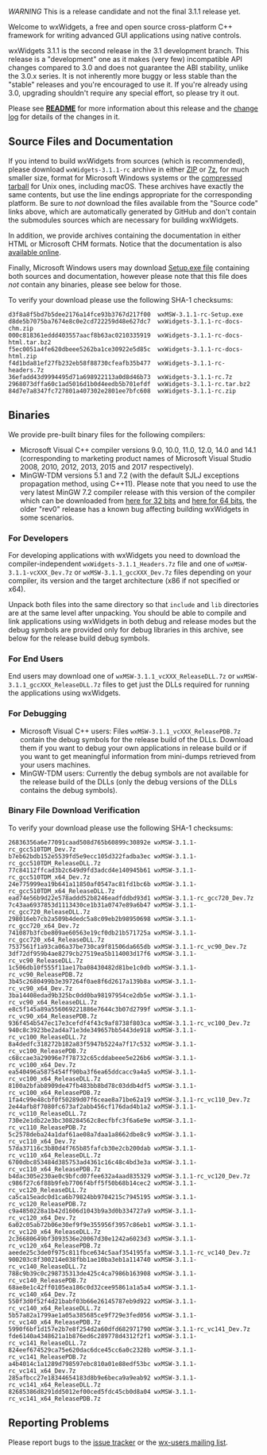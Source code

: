 *WARNING* This is a release candidate and not the final 3.1.1 release yet.

Welcome to wxWidgets, a free and open source cross-platform C++ framework for writing advanced GUI applications using native controls.

wxWidgets 3.1.1 is the second release in the 3.1 development branch. This release is a "development" one as it makes (very few) incompatible API changes compared to 3.0 and does not guarantee the ABI stability, unlike the 3.0.x series. It is not inherently more buggy or less stable than the "stable" releases and you're encouraged to use it. If you're already using 3.0, upgrading shouldn't require any special effort, so please try it out.

Please see [**README**](https://raw.githubusercontent.com/wxWidgets/wxWidgets/v3.1.1-rc/docs/readme.txt) for more information about this release and the [change log](https://raw.githubusercontent.com/wxWidgets/wxWidgets/v3.1.1-rc/docs/changes.txt) for details of the changes in it.


## Source Files and Documentation

If you intend to build wxWidgets from sources (which is recommended), please download `wxWidgets-3.1.1-rc` archive in either [ZIP](https://github.com/wxWidgets/wxWidgets/releases/download/v3.1.1-rc/wxWidgets-3.1.1-rc.zip) or [7z](https://github.com/wxWidgets/wxWidgets/releases/download/v3.1.1-rc/wxWidgets-3.1.1-rc.7z), for much smaller size, format for Microsoft Windows systems or the [compressed tarball](https://github.com/wxWidgets/wxWidgets/releases/download/v3.1.1-rc/wxWidgets-3.1.1-rc.tar.bz2) for Unix ones, including macOS. These archives have exactly the same contents, but use the line endings appropriate for the corresponding platform. Be sure to _not_ download the files available from the "Source code" links above, which are automatically generated by GitHub and don't contain the submodules sources which are necessary for building wxWidgets.

In addition, we provide archives containing the documentation in either HTML or Microsoft CHM formats. Notice that the documentation is also [available online](http://docs.wxwidgets.org/3.1).

Finally, Microsoft Windows users may download [Setup.exe file](https://github.com/wxWidgets/wxWidgets/releases/download/v3.1.1-rc/wxMSW-3.1.1-rc-Setup.exe) containing both sources and documentation, however please note that this file does _not_ contain any binaries, please see below for those.

To verify your download please use the following SHA-1 checksums:

    d3f8a8f5bd7b5dee2176a14fce93b3767d217f00  wxMSW-3.1.1-rc-Setup.exe
    d8de5b7075ba7674e8c0e2cd722259d48e627dc7  wxWidgets-3.1.1-rc-docs-chm.zip
    000c818361eddd403557aacf8b63ac0210335919  wxWidgets-3.1.1-rc-docs-html.tar.bz2
    f5ec0051a4fe620dbeee5262ba1ce30922e5d85c  wxWidgets-3.1.1-rc-docs-html.zip
    f4d1bda81ef27fb232eb58f88730cfeafb35b477  wxWidgets-3.1.1-rc-headers.7z
    36efadd43d9994495d71a698922113a0d8d46b73  wxWidgets-3.1.1-rc.7z
    2968073dffa60c1ad5016d1b0d4eedb5b701efdf  wxWidgets-3.1.1-rc.tar.bz2
    84d7e7a8347fc727801a407302e2801ee7bfc608  wxWidgets-3.1.1-rc.zip

## Binaries

We provide pre-built binary files for the following compilers:

* Microsoft Visual C++ compiler versions 9.0, 10.0, 11.0, 12.0, 14.0 and 14.1 (corresponding to marketing product names of Microsoft Visual Studio 2008, 2010, 2012, 2013, 2015 and 2017 respectively).
* MinGW-TDM versions 5.1 and 7.2 (with the default SJLJ exceptions propagation method, using C++11). Please note that you need to use the very latest MinGW 7.2 compiler release with this version of the compiler which can be downloaded from [here for 32 bits](https://sourceforge.net/projects/mingw-w64/files/Toolchains%20targetting%20Win32/Personal%20Builds/mingw-builds/7.2.0/threads-win32/sjlj/i686-7.2.0-release-win32-sjlj-rt_v5-rev1.7z/download) and [here for 64 bits](https://sourceforge.net/projects/mingw-w64/files/Toolchains%20targetting%20Win64/Personal%20Builds/mingw-builds/7.2.0/threads-win32/seh/x86_64-7.2.0-release-win32-seh-rt_v5-rev1.7z/download), the older "rev0" release has a known bug affecting building wxWidgets in some scenarios.

### For Developers

For developing applications with wxWidgets you need to download the compiler-independent `wxWidgets-3.1.1_Headers.7z` file and one of `wxMSW-3.1.1-vcXXX_Dev.7z` or `wxMSW-3.1.1_gccXXX_Dev.7z` files depending on your compiler, its version and the target architecture (x86 if not specified or x64).

Unpack both files into the same directory so that `include` and `lib` directories are at the same level after unpacking. You should be able to compile and link applications using wxWidgets in both debug and release modes but the debug symbols are provided only for debug libraries in this archive, see below for the release build debug symbols.

### For End Users

End users may download one of `wxMSW-3.1.1_vcXXX_ReleaseDLL.7z` or `wxMSW-3.1.1_gccXXX_ReleaseDLL.7z` files to get just the DLLs required for running the applications using wxWidgets.

### For Debugging

* Microsoft Visual C++ users: Files `wxMSW-3.1.1_vcXXX_ReleasePDB.7z` contain the debug symbols for the release build of the DLLs. Download them if you want to debug your own applications in release build or if you want to get meaningful information from mini-dumps retrieved from your users machines.
* MinGW-TDM users: Currently the debug symbols are not available for the release build of the DLLs (only the debug versions of the DLLs contains the debug
  symbols).

### Binary File Download Verification

To verify your download please use the following SHA-1 checksums:

    26836356a6e77091caad508d765b60899c30892e wxMSW-3.1.1-rc_gcc510TDM_Dev.7z
    b7eb62bdb152e5539fd5e9ecc105d322fadba3ec wxMSW-3.1.1-rc_gcc510TDM_ReleaseDLL.7z
    77c84112ffcad3b2c649d9fd3adcd4e140945b61 wxMSW-3.1.1-rc_gcc510TDM_x64_Dev.7z
    24e775999ea19b641a11850af0547ac81fd1bc6b wxMSW-3.1.1-rc_gcc510TDM_x64_ReleaseDLL.7z
    ead74e56b9d22e578addd52b8246eadfddbd93d1 wxMSW-3.1.1-rc_gcc720_Dev.7z
    7c43aa6937853d1113430ce1b31a0747e89a6b47 wxMSW-3.1.1-rc_gcc720_ReleaseDLL.7z
    298016eb7cb2a509b4dedc5a8c09eb2b98950698 wxMSW-3.1.1-rc_gcc720_x64_Dev.7z
    741087b3fcbe809ae60563e19cf0db21b571725a wxMSW-3.1.1-rc_gcc720_x64_ReleaseDLL.7z
    7537561f1a93ca06a37be730ca9f81506da665db wxMSW-3.1.1-rc_vc90_Dev.7z
    3df72df959b4ae8279cb27519ea5b114003d17f6 wxMSW-3.1.1-rc_vc90_ReleaseDLL.7z
    1c506db10f555f11ae17ba08430482d81be1c0db wxMSW-3.1.1-rc_vc90_ReleasePDB.7z
    3b45c2680499b3e397264f0ae8f6d2617a139b8a wxMSW-3.1.1-rc_vc90_x64_Dev.7z
    3ba14408edad9b325bc0dd0ba98197954ce2db5e wxMSW-3.1.1-rc_vc90_x64_ReleaseDLL.7z
    e8c5f145a89a556069221886e7644c3b07d2799f wxMSW-3.1.1-rc_vc90_x64_ReleasePDB.7z
    936f454b547ec17e3cefdf4f43c9af8738f803ca wxMSW-3.1.1-rc_vc100_Dev.7z
    940c8c3923be2ad4a71e3de349657bb5443de918 wxMSW-3.1.1-rc_vc100_ReleaseDLL.7z
    8a4dedfc318272b182a83f5947b5224a7f17c532 wxMSW-3.1.1-rc_vc100_ReleasePDB.7z
    c68ccae3a29096e7f78732c65cddabeee5e226b6 wxMSW-3.1.1-rc_vc100_x64_Dev.7z
    ea540496a5875454ff90ba3f6ea65ddcacc9a4a5 wxMSW-3.1.1-rc_vc100_x64_ReleaseDLL.7z
    8100a2bfab8909de47fb483bb8bd78c03ddb4df5 wxMSW-3.1.1-rc_vc100_x64_ReleasePDB.7z
    1fa4c99e48cbf0f50289d07f6ceae8a71be62a19 wxMSW-3.1.1-rc_vc110_Dev.7z
    2e44afb8f7080fc673af2abb456cf176dad4b1a2 wxMSW-3.1.1-rc_vc110_ReleaseDLL.7z
    730e2e1db22e3bc308284562c8ecfbfc3f6a6e9e wxMSW-3.1.1-rc_vc110_ReleasePDB.7z
    5c2578deba24a1daf61ae08a7daa1a8662dbe8c9 wxMSW-3.1.1-rc_vc110_x64_Dev.7z
    57da37116c3b80d4f765b85fafcb30e2cb200dab wxMSW-3.1.1-rc_vc110_x64_ReleaseDLL.7z
    6700dbc853484d385753ad4361c16c48c4bd3e3a wxMSW-3.1.1-rc_vc110_x64_ReleasePDB.7z
    b4dac305e230ae0c9bfcd07fee632a4aad835329 wxMSW-3.1.1-rc_vc120_Dev.7z
    c986f27c6f88b9feb7706f4bff5f50b68b14cec2 wxMSW-3.1.1-rc_vc120_ReleaseDLL.7z
    ca5ca15eadc0d1ca6b79824bb9704215c7945195 wxMSW-3.1.1-rc_vc120_ReleasePDB.7z
    c9a4850228a1b42d1606d1043b9a3d0b334727a9 wxMSW-3.1.1-rc_vc120_x64_Dev.7z
    6a02c05ab72b06e30ef9f9e355956f3957c86eb1 wxMSW-3.1.1-rc_vc120_x64_ReleaseDLL.7z
    2c36680649bf3093536e20067d30e1242a6023d3 wxMSW-3.1.1-rc_vc120_x64_ReleasePDB.7z
    aeede25c3de0f975c811fbce634c5aaf354195fa wxMSW-3.1.1-rc_vc140_Dev.7z
    900203c8f300214e038fbb1ae10ba3eb1a114740 wxMSW-3.1.1-rc_vc140_ReleaseDLL.7z
    788c9b39c0c298735313de425c4ca7986b163908 wxMSW-3.1.1-rc_vc140_ReleasePDB.7z
    68ae8e1c42ff0105ea186c0d32cee95861a1a5a4 wxMSW-3.1.1-rc_vc140_x64_Dev.7z
    550f3d0f52f4d21babf03b66e26145787eb9d922 wxMSW-3.1.1-rc_vc140_x64_ReleaseDLL.7z
    5b57a82a1799ae1a05a385685ce9f729e3fed056 wxMSW-3.1.1-rc_vc140_x64_ReleasePDB.7z
    5990f6bf1d157e2b7e8f254d2a60dfd682971790 wxMSW-3.1.1-rc_vc141_Dev.7z
    fde6140a4348621a1b876ed6c289778d4312f2f1 wxMSW-3.1.1-rc_vc141_ReleaseDLL.7z
    824eef674529ca75e620dac6dce45cc6a0c2328b wxMSW-3.1.1-rc_vc141_ReleasePDB.7z
    a4b4014c1a1289d798597ebc810a01e88edf53bc wxMSW-3.1.1-rc_vc141_x64_Dev.7z
    285afbcc27e18344654183d8b9e6beca9a9eab92 wxMSW-3.1.1-rc_vc141_x64_ReleaseDLL.7z
    82685386d8291dd5012ef00ced5fdc45cb0d8a04 wxMSW-3.1.1-rc_vc141_x64_ReleasePDB.7z


## Reporting Problems

Please report bugs to the [issue tracker](https://trac.wxwidgets.org/newticket) or the [wx-users mailing list](http://groups.google.com/group/wx-users).
